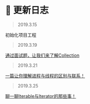 # :mega: 更新日志 #

> 2019.3.15 

初始化项目工程

> 2019.3.19

[通过面试题，让我们来了解Collection](03-java-base/Collection.md)

> 2019.3.21

[一篇让你理解进程与线程的区别与联系！](03-java-base/ProcessAndThread.md)

> 2019.3.25

[聊一聊Iterable与Iterator的那些事！](03-java-base/IterableAndIterator.md)
